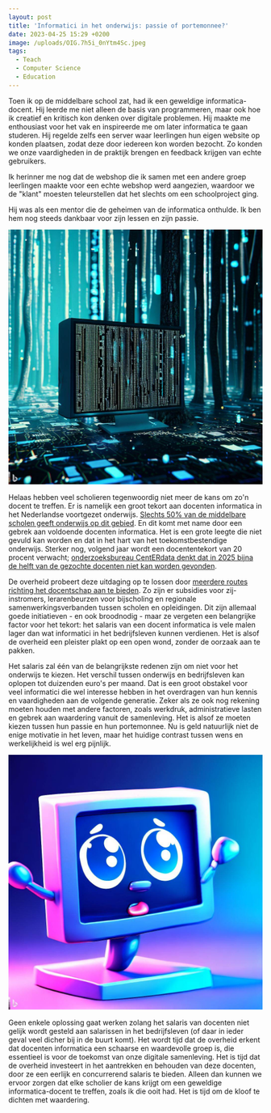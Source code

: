 ```yaml
---
layout: post
title: 'Informatici in het onderwijs: passie of portemonnee?'
date: 2023-04-25 15:29 +0200
image: /uploads/OIG.7h5i_0nYtm4Sc.jpeg
tags:
  - Teach
  - Computer Science
  - Education
---
```


Toen ik op de middelbare school zat, had ik een geweldige informatica-docent. Hij leerde me niet alleen de basis van programmeren, maar ook hoe ik creatief en kritisch kon denken over digitale problemen. Hij maakte me enthousiast voor het vak en inspireerde me om later informatica te gaan studeren. Hij regelde zelfs een server waar leerlingen hun eigen website op konden plaatsen, zodat deze door iedereen kon worden bezocht. Zo konden we onze vaardigheden in de praktijk brengen en feedback krijgen van echte gebruikers.

Ik herinner me nog dat de webshop die ik samen met een andere groep leerlingen maakte voor een echte webshop werd aangezien, waardoor we de "klant" moesten teleurstellen dat het slechts om een schoolproject ging.

Hij was als een mentor die de geheimen van de informatica onthulde. Ik ben hem nog steeds dankbaar voor zijn lessen en zijn passie.

![Een verloren computer in een digitaal bos](/uploads/OIG.7h5i_0nYtm4Sc.jpeg)

Helaas hebben veel scholieren tegenwoordig niet meer de kans om zo'n docent te treffen. Er is namelijk een groot tekort aan docenten informatica in het Nederlandse voortgezet onderwijs. [Slechts 50% van de middelbare scholen geeft onderwijs op dit gebied](https://www.universiteitleiden.nl/nieuws/2022/06/tekort-aan-docenten-informatica.-kinderen-leren-te-weinig-digitale-vaardigheden). En dit komt met name door een gebrek aan voldoende docenten informatica. Het is een grote leegte die niet gevuld kan worden en dat in het hart van het toekomstbestendige onderwijs. Sterker nog, volgend jaar wordt een docententekort van 20 procent verwacht; [onderzoeksbureau CentERdata denkt dat in 2025 bijna de helft van de gezochte docenten niet kan worden gevonden](https://nos.nl/artikel/2155764-steeds-minder-informatica-les-op-school-tekort-aan-ict-ers-groeit).

De overheid probeert deze uitdaging op te lossen door [meerdere routes richting het docentschap aan te bieden](https://www.vo-raad.nl/onderwerpen/lerarentekort/praktijk-ondersteuning). Zo zijn er subsidies voor zij-instromers, lerarenbeurzen voor bijscholing en regionale samenwerkingsverbanden tussen scholen en opleidingen. Dit zijn allemaal goede initiatieven - en ook broodnodig - maar ze vergeten een belangrijke factor voor het tekort: het salaris van een docent informatica is vele malen lager dan wat informatici in het bedrijfsleven kunnen verdienen. Het is alsof de overheid een pleister plakt op een open wond, zonder de oorzaak aan te pakken.

Het salaris zal één van de belangrijkste redenen zijn om niet voor het onderwijs te kiezen. Het verschil tussen onderwijs en bedrijfsleven kan oplopen tot duizenden euro's per maand. Dat is een groot obstakel voor veel informatici die wel interesse hebben in het overdragen van hun kennis en vaardigheden aan de volgende generatie. Zeker als ze ook nog rekening moeten houden met andere factoren, zoals werkdruk, administratieve lasten en gebrek aan waardering vanuit de samenleving. Het is alsof ze moeten kiezen tussen hun passie en hun portemonnee. Nu is geld natuurlijk niet de enige motivatie in het leven, maar het huidige contrast tussen wens en werkelijkheid is wel erg pijnlijk.

![Een hoopvolle computer](/uploads/OIG.jpeg)

Geen enkele oplossing gaat werken zolang het salaris van docenten niet gelijk wordt gesteld aan salarissen in het bedrijfsleven (of daar in ieder geval veel dicher bij in de buurt komt). Het wordt tijd dat de overheid erkent dat docenten informatica een schaarse en waardevolle groep is, die essentieel is voor de toekomst van onze digitale samenleving. Het is tijd dat de overheid investeert in het aantrekken en behouden van deze docenten, door ze een eerlijk en concurrerend salaris te bieden. Alleen dan kunnen we ervoor zorgen dat elke scholier de kans krijgt om een geweldige informatica-docent te treffen, zoals ik die ooit had. Het is tijd om de kloof te dichten met waardering.